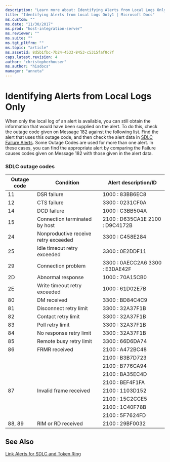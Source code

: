 ```yaml
---
description: "Learn more about: Identifying Alerts from Local Logs Only"
title: "Identifying Alerts from Local Logs Only1 | Microsoft Docs"
ms.custom: ""
ms.date: "11/30/2017"
ms.prod: "host-integration-server"
ms.reviewer: ""
ms.suite: ""
ms.tgt_pltfrm: ""
ms.topic: "article"
ms.assetid: 8d5b1fbc-7b24-4533-8453-c5315faf0c7f
caps.latest.revision: 4
author: "christopherhouser"
ms.author: "hisdocs"
manager: "anneta"
---
```

# Identifying Alerts from Local Logs Only
When only the local log of an alert is available, you can still obtain the information that would have been supplied on the alert. To do this, check the outage code given on Message 182 against the following list. Find the alert that uses this outage code, and then check the alert data in [SDLC Failure Alerts](../core/sdlc-failure-alerts2.md). Some Outage Codes are used for more than one alert. In these cases, you can find the appropriate alert by comparing the Failure causes codes given on Message 182 with those given in the alert data.  
  
### SDLC outage codes  
  
|Outage code|Condition|Alert description/ID|  
|-----------------|---------------|---------------------------|  
|11|DSR failure|1000 : 83BB6EC8|  
|12|CTS failure|3300 : 0231CF0A|  
|14|DCD failure|1000 : C3BB504A|  
|15|Connection terminated by host|2100 : D635CA1E 2100 : D9C4172B|  
|24|Nonproductive receive retry exceeded|3300 : C458E284|  
|25|Idle timeout retry exceeded|3300 : 0E2DDF11|  
|29|Connection problem|3300 : 0AECC2A6 3300 : E3DAE42F|  
|2D|Abnormal response|1000 : 70A15CB0|  
|2E|Write timeout retry exceeded|1000 : 61D02E7B|  
|80|DM received|3300 : BD84C4C9|  
|81|Disconnect retry limit|3300 : 32A37F1B|  
|82|Contact retry limit|3300 : 32A37F1B|  
|83|Poll retry limit|3300 : 32A37F1B|  
|84|No response retry limit|3300 : 32A37F1B|  
|85|Remote busy retry limit|3300 : 66D6DA74|  
|86|FRMR received|2100 : A472BC48|  
|||2100 : B3B7D723|  
|||2100 : B776CA94|  
|||2100 : BA35EC4D|  
|||2100 : BEF4F1FA|  
|87|Invalid frame received|2100 : 1103D152|  
|||2100 : 15C2CCE5|  
|||2100 : 1C40F78B|  
|||2100 : 5F7624FD|  
|88, 89|RIM or RD received|2100 : 29BF0032|  
  
## See Also  
 [Link Alerts for SDLC and Token Ring](../core/link-alerts-for-sdlc-and-token-ring2.md)
